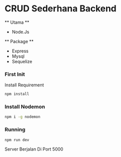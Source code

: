 # CRUD Sederhana Backend

** Utama **
- Node.Js

** Package **
- Express
- Mysql
- Sequelize

### First Init
Install Requirement

```bash
npm install
```

### Install Nodemon
```bash
npm i -g nodemon
```

### Running
```bash
npm run dev
```

Server Berjalan Di Port 5000
